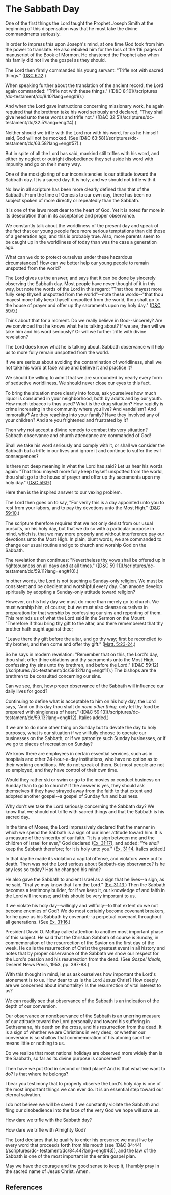 # The Sabbath Day

One of the first things the Lord taught the Prophet Joseph Smith at the
beginning of this dispensation was that he must take the divine commandments
seriously.

In order to impress this upon Joseph's mind, at one time God took from him the
power to translate. He also rebuked him for the loss of the 116 pages of
manuscript of the Book of Mormon. He chastened the Prophet also when his
family did not live the gospel as they should.

The Lord then firmly commanded his young servant: "Trifle not with sacred
things." ([D&amp;C 6:12](/scriptures/dc-testament/dc/6.12?lang=eng#11).)

When speaking further about the translation of the ancient record, the Lord
again commanded: "Trifle not with these things." ([D&amp;C 8:10](/scriptures
/dc-testament/dc/8.10?lang=eng#9).)

And when the Lord gave instructions concerning missionary work, he again
required that the brethren take his word seriously and declared, "They shall
give heed unto these words and trifle not." ([D&amp;C 32:5](/scriptures/dc-
testament/dc/32.5?lang=eng#4).)

Neither should we trifle with the Lord nor with his word, for as he himself
said, God will not be mocked. (See [D&amp;C 63:58](/scriptures/dc-
testament/dc/63.58?lang=eng#57).)

But in spite of all the Lord has said, mankind still trifles with his word,
and either by neglect or outright disobedience they set aside his word with
impunity and go on their merry way.

One of the most glaring of our inconsistencies is our attitude toward the
Sabbath day. It is a sacred day. It is holy, and we should not trifle with it.

No law in all scripture has been more clearly defined than that of the
Sabbath. From the time of Genesis to our own day, there has been no subject
spoken of more directly or repeatedly than the Sabbath.

It is one of the laws most dear to the heart of God. Yet it is noted far more
in its desecration than in its acceptance and proper observance.

We constantly talk about the worldliness of the present day and speak of the
fact that our young people face more serious temptations than did those of a
generation ago, and this is probably true. Also, more parents seem to be
caught up in the worldliness of today than was the case a generation ago.

What can we do to protect ourselves under these hazardous circumstances? How
can we better help our young people to remain unspotted from the world?

The Lord gives us the answer, and says that it can be done by sincerely
observing the Sabbath day. Most people have never thought of it in this way,
but note the words of the Lord in this regard: "That thou mayest more fully
keep thyself unspotted from the world"--note these words--"that thou mayest
more fully keep thyself unspotted from the world, thou shalt go to the house
of prayer and offer up thy sacraments upon my holy day." ([D&amp;C
59:9](/scriptures/dc-testament/dc/59.9?lang=eng#8).)

Think about that for a moment. Do we really believe in God--sincerely? Are we
convinced that he knows what he is talking about? If we are, then will we take
him and his word seriously? Or will we further trifle with divine revelation?

The Lord does know what he is talking about. Sabbath observance will help us
to more fully remain unspotted from the world.

If we are serious about avoiding the contamination of worldliness, shall we
not take his word at face value and believe it and practice it?

We should be willing to admit that we are surrounded by nearly every form of
seductive worldliness. We should never close our eyes to this fact.

To bring the situation more clearly into focus, ask yourselves how much liquor
is consumed in your neighborhood, both by adults and by our youth. How much
tobacco is thus used? What is the drug situation? How rapidly is crime
increasing in the community where you live? And vandalism? And immorality? Are
they reaching into your family? Have they involved any of your children? And
are you frightened and frustrated by it?

Then why not accept a divine remedy to combat this very situation? Sabbath
observance and church attendance are commanded of God!

Shall we take his word seriously and comply with it, or shall we consider the
Sabbath but a trifle in our lives and ignore it and continue to suffer the
evil consequences?

Is there not deep meaning in what the Lord has said? Let us hear his words
again: "That thou mayest more fully keep thyself unspotted from the world,
thou shalt go to the house of prayer and offer up thy sacraments upon my holy
day." ([D&amp;C 59:9](/scriptures/dc-testament/dc/59.9?lang=eng#8).)

Here then is the inspired answer to our vexing problem.

The Lord then goes on to say, "For verily this is a day appointed unto you to
rest from your labors, and to pay thy devotions unto the Most High." ([D&amp;C
59:10](/scriptures/dc-testament/dc/59.10?lang=eng#9).)

The scripture therefore requires that we not only desist from our usual
pursuits, on his holy day, but that we do so with a particular purpose in
mind, which is, that we may more properly and without interference pay our
devotions unto the Most High. In plain, blunt words, we are commanded to
change our usual routine and go to church and worship God on the Sabbath.

The revelation then continues: "Nevertheless thy vows shall be offered up in
righteousness on all days and at all times." ([D&amp;C 59:11](/scriptures/dc-
testament/dc/59.11?lang=eng#10).)

In other words, the Lord is not teaching a Sunday-only religion. We must be
consistent and be obedient and worshipful every day. Can anyone develop
spiritually by adopting a Sunday-only attitude toward religion?

However, on his holy day we must do more than merely go to church. We must
worship him, of course; but we must also cleanse ourselves in preparation for
that worship by confessing our sins and repenting of them. This reminds us of
what the Lord said in the Sermon on the Mount: "Therefore if thou bring thy
gift to the altar, and there rememberest that thy brother hath ought against
thee;

"Leave there thy gift before the altar, and go thy way; first be reconciled to
thy brother, and then come and offer thy gift." ([Matt.
5:23-24](/scriptures/nt/matt/5.23-24?lang=eng#22).)

So he says in modern revelation: "Remember that on this, the Lord's day, thou
shalt offer thine oblations and thy sacraments unto the Most High, confessing
thy sins unto thy brethren, and before the Lord." ([D&amp;C 59:12](/scriptures
/dc-testament/dc/59.12?lang=eng#11).) The bishops are the brethren to be
consulted concerning our sins.

Can we see, then, how proper observance of the Sabbath will influence our
daily lives for good?

Continuing to define what is acceptable to him on his holy day, the Lord says,
"And on this day thou shalt do _none other thing,_ only let thy food be
prepared with singleness of heart." ([D&amp;C 59:13](/scriptures/dc-
testament/dc/59.13?lang=eng#12). Italics added.)

If we are to do none other thing on Sunday but to devote the day to holy
purposes, what is our situation if we willfully choose to operate our
businesses on the Sabbath, or if we patronize such Sunday businesses, or if we
go to places of recreation on Sunday?

We know there are employees in certain essential services, such as in
hospitals and other 24-hour-a-day institutions, who have no option as to their
working conditions. We do not speak of them. But most people are not so
employed, and they have control of their own time.

Would they rather ski or swim or go to the movies or conduct business on
Sunday than to go to church? If the answer is yes, they should ask themselves
if they have strayed away from the faith to that extent and adopted another
gospel--a gospel of Sunday fun and business.

Why don't we take the Lord seriously concerning the Sabbath day? We know that
we should not trifle with sacred things and that the Sabbath is his sacred
day.

In the time of Moses, the Lord impressively declared that the manner in which
we spend the Sabbath is a sign of our inner attitude toward him. It is a
measure of the sincerity of our faith. "It is a sign between me and the
children of Israel for ever," God declared ([Ex.
31:17](/scriptures/ot/ex/31.17?lang=eng#16)), and added: "Ye _shall_ keep the
Sabbath therefore; for it is holy unto you." ([Ex.
31:14](/scriptures/ot/ex/31.14?lang=eng#13). Italics added.)

In that day he made its violation a capital offense, and violators were put to
death. Then was not the Lord serious about Sabbath-day observance? Is he any
less so today? Has he changed his mind?

He also gave the Sabbath to ancient Israel as a sign that he lives--a sign, as
he said, "that ye may know that I am the Lord." ([Ex.
31:13](/scriptures/ot/ex/31.13?lang=eng#12).) Then the Sabbath becomes a
testimony builder, for if we keep it, our knowledge of and faith in the Lord
will increase; and this should be very important to us.

If we violate his holy day--willingly and willfully--to that extent do we not
become enemies of God? We do most certainly become covenant breakers, for he
gave us his Sabbath by covenant--a perpetual covenant throughout all
generations. (See [Ex. 31:16](/scriptures/ot/ex/31.16?lang=eng#15).)

President David O. McKay called attention to another most important phase of
this subject. He said that the Christian Sabbath of course is Sunday, in
commemoration of the resurrection of the Savior on the first day of the week.
He calls the resurrection of Christ the greatest event in all history and
notes that by proper observance of the Sabbath we show our respect for the
Lord's passion and his resurrection from the dead. (See _Gospel Ideals,_
Deseret News Press, 1953, pp. 397-98.)

With this thought in mind, let us ask ourselves how important the Lord's
atonement is to us. How dear to us is the Lord Jesus Christ? How deeply are we
concerned about immortality? Is the resurrection of vital interest to us?

We can readily see that observance of the Sabbath is an indication of the
depth of our conversion.

Our observance or nonobservance of the Sabbath is an unerring measure of our
attitude toward the Lord personally and toward his suffering in Gethsemane,
his death on the cross, and his resurrection from the dead. It is a sign of
whether we are Christians in very deed, or whether our conversion is so
shallow that commemoration of his atoning sacrifice means little or nothing to
us.

Do we realize that most national holidays are observed more widely than is the
Sabbath, so far as its divine purpose is concerned?

Then have we put God in second or third place? And is that what we want to do?
Is that where he belongs?

I bear you testimony that to properly observe the Lord's holy day is one of
the most important things we can ever do. It is an essential step toward our
eternal salvation.

I do not believe we will be saved if we constantly violate the Sabbath and
fling our disobedience into the face of the very God we hope will save us.

How dare we trifle with the Sabbath day?

How dare we trifle with Almighty God?

The Lord declares that to qualify to enter his presence we must live by every
word that proceeds forth from his mouth (see [D&amp;C 84:44](/scriptures/dc-
testament/dc/84.44?lang=eng#43)), and the law of the Sabbath is one of the
most important in the entire gospel plan.

May we have the courage and the good sense to keep it, I humbly pray in the
sacred name of Jesus Christ. Amen.

## References


